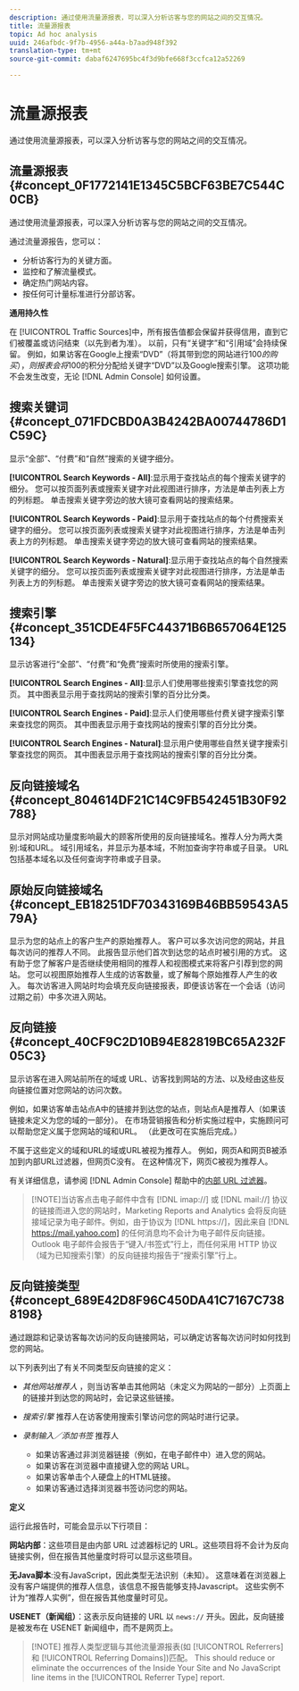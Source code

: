 ```yaml
---
description: 通过使用流量源报表，可以深入分析访客与您的网站之间的交互情况。
title: 流量源报表
topic: Ad hoc analysis
uuid: 246afbdc-9f7b-4956-a44a-b7aad948f392
translation-type: tm+mt
source-git-commit: dabaf6247695bc4f3d9bfe668f3ccfca12a52269

---
```



# 流量源报表

通过使用流量源报表，可以深入分析访客与您的网站之间的交互情况。

## 流量源报表 {#concept_0F1772141E1345C5BCF63BE7C544C0CB}

通过使用流量源报表，可以深入分析访客与您的网站之间的交互情况。

通过流量源报告，您可以：

* 分析访客行为的关键方面。
* 监控和了解流量模式。
* 确定热门网站内容。
* 按任何可计量标准进行分部访客。

**通用持久性**

在 [!UICONTROL Traffic Sources]中，所有报告值都会保留并获得信用，直到它们被覆盖或访问结束（以先到者为准）。 以前，只有“关键字”和“引用域”会持续保留。 例如，如果访客在Google上搜索“DVD”（将其带到您的网站进行$100的购买），则报表会将$100的积分分配给关键字“DVD”以及Google搜索引擎。 这项功能不会发生改变，无论 [!DNL Admin Console] 如何设置。

## 搜索关键词 {#concept_071FDCBD0A3B4242BA00744786D1C59C}

显示“全部”、“付费”和“自然”搜索的关键字细分。

<!-- 

c_reports_search_keyword.xml

 -->

**[!UICONTROL Search Keywords - All]**:显示用于查找站点的每个搜索关键字的细分。 您可以按页面列表或搜索关键字对此视图进行排序，方法是单击列表上方的列标题。 单击搜索关键字旁边的放大镜可查看网站的搜索结果。

**[!UICONTROL Search Keywords - Paid]**:显示用于查找站点的每个付费搜索关键字的细分。 您可以按页面列表或搜索关键字对此视图进行排序，方法是单击列表上方的列标题。 单击搜索关键字旁边的放大镜可查看网站的搜索结果。

**[!UICONTROL Search Keywords - Natural]**:显示用于查找站点的每个自然搜索关键字的细分。 您可以按页面列表或搜索关键字对此视图进行排序，方法是单击列表上方的列标题。 单击搜索关键字旁边的放大镜可查看网站的搜索结果。

## 搜索引擎 {#concept_351CDE4F5FC44371B6B657064E125134}

显示访客进行“全部”、“付费”和“免费”搜索时所使用的搜索引擎。

<!-- 

c_reports_search_engines.xml

 -->

**[!UICONTROL Search Engines - All]**:显示人们使用哪些搜索引擎查找您的网页。 其中图表显示用于查找网站的搜索引擎的百分比分类。

**[!UICONTROL Search Engines - Paid]**:显示人们使用哪些付费关键字搜索引擎来查找您的网页。 其中图表显示用于查找网站的搜索引擎的百分比分类。

**[!UICONTROL Search Engines - Natural]**:显示用户使用哪些自然关键字搜索引擎查找您的网页。 其中图表显示用于查找网站的搜索引擎的百分比分类。

## 反向链接域名 {#concept_804614DF21C14C9FB542451B30F92788}

<!-- 

c_reports_ref_domains.xml

 -->

显示对网站成功量度影响最大的顾客所使用的反向链接域名。推荐人分为两大类别:域和URL。 域引用域名，并显示为基本域，不附加查询字符串或子目录。 URL包括基本域名以及任何查询字符串或子目录。

## 原始反向链接域名 {#concept_EB18251DF70343169B46BB59543A579A}

<!-- 

c_reports_original_ref_domains.xml

 -->

显示为您的站点上的客户生产的原始推荐人。 客户可以多次访问您的网站，并且每次访问的推荐人不同。 此报告显示他们首次到达您的站点时被引用的方式。 这有助于您了解客户是否继续使用相同的推荐人和视图模式来将客户引荐到您的网站。 您可以视图原始推荐人生成的访客数量，或了解每个原始推荐人产生的收入。 每次访客进入网站时均会填充反向链接报表，即便该访客在一个会话（访问过期之前）中多次进入网站。

## 反向链接 {#concept_40CF9C2D10B94E82819BC65A232F05C3}

显示访客在进入网站前所在的域或 URL、访客找到网站的方法、以及经由这些反向链接位置对您网站的访问次数。

<!-- 

c_reports_referrers.xml

 -->

例如，如果访客单击站点A中的链接并到达您的站点，则站点A是推荐人（如果该链接未定义为您的域的一部分）。 在市场营销报告和分析实施过程中，实施顾问可以帮助您定义属于您网站的域和URL。 （此更改可在实施后完成。）

不属于这些定义的域和URL的域或URL被视为推荐人。 例如，网页A和网页B被添加到内部URL过滤器，但网页C没有。 在这种情况下，网页C被视为推荐人。

有关详细信息，请参阅 [!DNL Admin Console] 帮助中的[内部 URL 过滤器](https://marketing.adobe.com/resources/help/zh_CN/reference/internal_URL_filter_admin.html)。

>[!NOTE]当访客点击电子邮件中含有 [!DNL imap://] 或 [!DNL mail://] 协议的链接而进入您的网站时，Marketing Reports and Analytics 会将反向链接域记录为电子邮件。例如，由于协议为 [!DNL https://]，因此来自 [!DNL https://mail.yahoo.com] 的任何消息均不会计为电子邮件反向链接。Outlook 电子邮件会报告于“键入/书签式”行上，而任何采用 HTTP 协议（域为已知搜索引擎）的反向链接均报告于“搜索引擎”行上。

## 反向链接类型 {#concept_689E42D8F96C450DA41C7167C7388198}

通过跟踪和记录访客每次访问的反向链接网站，可以确定访客每次访问时如何找到您的网站。

<!-- 

c_reports_ref_types.xml

 -->

以下列表列出了有关不同类型反向链接的定义：

* *其他网站推荐人* ，则当访客单击其他网站（未定义为网站的一部分）上页面上的链接并到达您的网站时，会记录这些链接。
* *搜索引擎* 推荐人在访客使用搜索引擎访问您的网站时进行记录。
* *录制输入／添加书签* 推荐人

   * 如果访客通过非浏览器链接（例如，在电子邮件中）进入您的网站。
   * 如果访客在浏览器中直接键入您的网站 URL。
   * 如果访客单击个人硬盘上的HTML链接。
   * 如果访客通过选择浏览器书签访问您的网站。

**定义**

运行此报告时，可能会显示以下行项目：

**网站内部**：这些项目是由内部 URL 过滤器标记的 URL。这些项目将不会计为反向链接实例，但在报告其他量度时将可以显示这些项目。

**无Java脚本**:没有JavaScript，因此类型无法识别（未知）。 这意味着在浏览器上没有客户端提供的推荐人信息，该信息不报告能够支持Javascript。 这些实例不计为“推荐人实例”，但在报告其他度量时可见。

**USENET（新闻组）**：这表示反向链接的 URL 以 `news://` 开头。因此，反向链接是被发布在 USENET 新闻组中，而不是网页上。

>[!NOTE] 推荐人类型逻辑与其他流量源报表(如 [!UICONTROL Referrers] 和 [!UICONTROL Referring Domains])匹配。 This should reduce or eliminate the occurrences of the Inside Your Site and No JavaScript line items in the [!UICONTROL Referrer Type] report.

